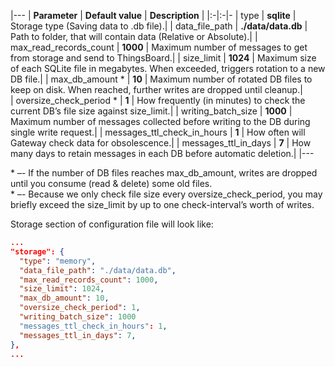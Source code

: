 |---
| **Parameter**               | **Default value**                            | **Description** |
|:-|:-|-
| type                        | **sqlite**                                   | Storage type (Saving data to .db file).|
| data_file_path              | **./data/data.db**                           | Path to folder, that will contain data (Relative or Absolute).|
| max_read_records_count      | **1000**                                     | Maximum number of messages to get from storage and send to ThingsBoard.|
| size_limit                  | **1024**                                     | Maximum size of each SQLite file in megabytes. When exceeded, triggers rotation to a new DB file.|
| max_db_amount *             | **10**                                       | Maximum number of rotated DB files to keep on disk. When reached, further writes are dropped until cleanup.|    
| oversize_check_period *     | **1**                                        | How frequently (in minutes) to check the current DB’s file size against size_limit.|
| writing_batch_size          | **1000**                                     | Maximum number of messages collected before writing to the DB during single write request.|
| messages_ttl_check_in_hours | **1**                                        | How often will Gateway check data for obsolescence.|
| messages_ttl_in_days        | **7**                                        | How many days to retain messages in each DB before automatic deletion.|
|---


\* –- If the number of DB files reaches max_db_amount, writes are dropped until you consume (read & delete) some old files.<br>
\* –- Because we only check file size every oversize_check_period, you may briefly exceed the size_limit by up to one check-interval’s worth of writes.<br>



Storage section of configuration file will look like:

```json
...
"storage": {
  "type": "memory",
  "data_file_path": "./data/data.db", 
  "max_read_records_count": 1000,
  "size_limit": 1024,
  "max_db_amount": 10,
  "oversize_check_period": 1,
  "writing_batch_size": 1000      
  "messages_ttl_check_in_hours": 1,
  "messages_ttl_in_days": 7,
},
...
```

